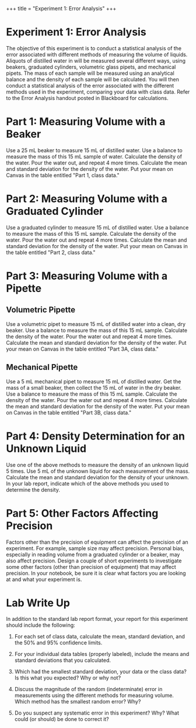+++
title = "Experiment 1: Error Analysis"
+++

# Experiment 1: Error Analysis

The objective of this experiment is to conduct a statistical analysis of the error associated with different methods of measuring the volume of liquids.  Aliquots of distilled water in will be measured several different ways, using beakers, graduated cylinders, volumetric glass pipets, and mechanical pipets.  The mass of each sample will be measured using an analytical balance and the density of each sample will be calculated.  You will then conduct a statistical analysis of the error associated with the different methods used in the experiment, comparing your data with class data.  Refer to the Error Analysis handout posted in Blackboard for calculations.

# Part 1: Measuring Volume with a Beaker

Use a 25 mL beaker to measure 15 mL of distilled water.  Use a balance to measure the mass of this 15 mL sample of water.  Calculate the density of the water.  Pour the water out, and repeat 4 more times.  Calculate the mean and standard deviation for the density of the water.  Put your mean on Canvas in the table entitled "Part 1, class data."

# Part 2: Measuring Volume with a Graduated Cylinder

Use a graduated cylinder to measure 15 mL of distilled water.  Use a balance to measure the mass of this 15 mL sample.  Calculate the density of the water.  Pour the water out and repeat 4 more times.  Calculate the mean and standard deviation for the density of the water.  Put your mean on Canvas in the table entitled "Part 2, class data."

# Part 3: Measuring Volume with a Pipette

## Volumetric Pipette

Use a volumetric pipet to measure 15 mL of distilled water into a clean, dry beaker.  Use a balance to measure the mass of this 15 mL sample.  Calculate the density of the water.  Pour the water out and repeat 4 more times.  Calculate the mean and standard deviation for the density of the water.  Put your mean on Canvas in the table entitled "Part 3A, class data."

## Mechanical Pipette

Use a 5 mL mechanical pipet to measure 15 mL of distilled water.  Get the mass of a small beaker, then collect the 15 mL of water in the dry beaker.  Use a balance to measure the mass of this 15 mL sample.  Calculate the density of the water.  Pour the water out and repeat 4 more times.  Calculate the mean and standard deviation for the density of the water.  Put your mean on Canvas in the table entitled "Part 3B, class data."

# Part 4: Density Determination for an Unknown Liquid

Use one of the above methods to measure the density of an unknown liquid 5 times.  Use 5 mL of the unknown liquid for each measurement of the mass.  Calculate the mean and standard deviation for the density of your unknown.  In your lab report, indicate which of the above methods you used to determine the density.

# Part 5: Other Factors Affecting Precision

Factors other than the precision of equipment can affect the precision of an experiment.  For example, sample size may affect precision.  Personal bias, especially in reading volume from a graduated cylinder or a beaker, may also affect precision.  Design a couple of short experiments to investigate some other factors (other than precision of equipment) that may affect precision.  In your notebook, be sure it is clear what factors you are looking at and what your experiment is.

# Lab Write Up

In addition to the standard lab report format, your report for this experiment should include the following:  

1.  For each set of class data, calculate the mean, standard deviation, and the 50% and 95% confidence limits.

2.  For your individual data tables (properly labeled), include the means and standard deviations that you calculated.

3.  Which had the smallest standard deviation, your data or the class data?  Is this what you expected?  Why or why not?

4.  Discuss the magnitude of the random (indeterminate) error in measurements using the different methods for measuring volume.  Which method has the smallest random error?  Why?

5.  Do you suspect any systematic error in this experiment?  Why?  What could (or should) be done to correct it?
